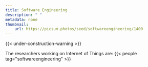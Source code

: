 ```yaml
---
title: Software Engineering
description: " "
metadata: none
thumbnail: 
    url: https://picsum.photos/seed/softwareengineering/1400
---
```


{{< under-construction-warning >}}

The researchers working on Internet of Things are:
{{< people tag="softwareengineering" >}}
